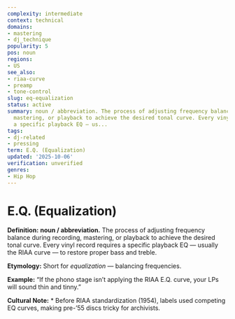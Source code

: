 ```yaml
---
complexity: intermediate
context: technical
domains:
- mastering
- dj_technique
popularity: 5
pos: noun
regions:
- US
see_also:
- riaa-curve
- preamp
- tone-control
slug: eq-equalization
status: active
summary: noun / abbreviation. The process of adjusting frequency balance during recording,
  mastering, or playback to achieve the desired tonal curve. Every vinyl record requires
  a specific playback EQ — us...
tags:
- dj-related
- pressing
term: E.Q. (Equalization)
updated: '2025-10-06'
verification: unverified
genres:
- Hip Hop
---
```


# E.Q. (Equalization)

**Definition:** **noun / abbreviation.** The process of adjusting frequency balance during recording, mastering, or playback to achieve the desired tonal curve. Every vinyl record requires a specific playback EQ — usually the RIAA curve — to restore proper bass and treble.

**Etymology:** Short for *equalization* — balancing frequencies.

**Example:** “If the phono stage isn’t applying the RIAA E.Q. curve, your LPs will sound thin and tinny.”

**Cultural Note:** * Before RIAA standardization (1954), labels used competing EQ curves, making pre-’55 discs tricky for archivists.

